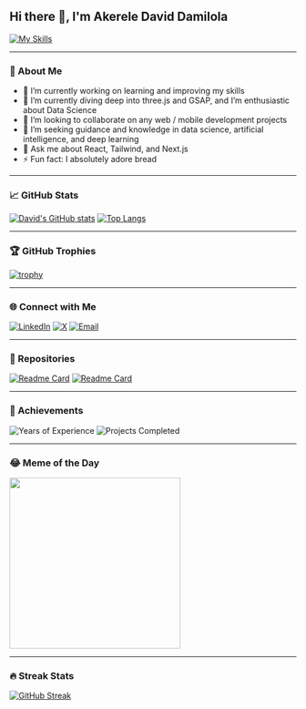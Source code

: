 ## Hi there 👋, I'm Akerele David Damilola

[![My Skills](https://skillicons.dev/icons?i=js,html,css,arduino,bootstrap,git,github,js,nextjs,py,r,react,threejs,ts,vercel,vue,yarn&theme=dark)](https://skillicons.dev)

---

### 🚀 About Me
- 🔭 I’m currently working on learning and improving my skills
- 🌱 I’m currently diving deep into three.js and GSAP, and I’m enthusiastic about Data Science
- 👯 I’m looking to collaborate on any web / mobile development projects
- 🤔 I’m seeking guidance and knowledge in data science, artificial intelligence, and deep learning
- 💬 Ask me about React, Tailwind, and Next.js
- ⚡ Fun fact: I absolutely adore bread

---

### 📈 GitHub Stats
[![David's GitHub stats](https://github-readme-stats.vercel.app/api?username=davidakerele&show_icons=true&theme=chartreuse-dark&hide_rank=true&count_private=true)](https://github.com/davidakerele/github-readme-stats)
[![Top Langs](https://github-readme-stats.vercel.app/api/top-langs/?username=davidakerele&layout=compact&langs_count=20&theme=chartreuse-dark)](https://github.com/davidakerele/github-readme-stats)

---

### 🏆 GitHub Trophies
[![trophy](https://github-profile-trophy.vercel.app/?username=davidakerele&theme=onedark)](https://github.com/ryo-ma/github-profile-trophy)

---

### 🌐 Connect with Me
[![LinkedIn](https://img.shields.io/badge/LinkedIn-0077B5?style=for-the-badge&logo=linkedin&logoColor=white)](https://www.linkedin.com/in/david-akerele-38837623a/)
[![X](https://img.shields.io/badge/X-1DA1F2?style=for-the-badge&logo=x&logoColor=white)](https://x.com/DdAkelz)
[![Email](https://img.shields.io/badge/Email-D14836?style=for-the-badge&logo=gmail&logoColor=white)](mailto:akereledavidd@gmail.com)

---

### 🌟 Repositories
[![Readme Card](https://github-readme-stats.vercel.app/api/pin/?username=davidakerele&repo=iphone&theme=chartreuse-dark)](https://github.com/davidakerele/iphone)
[![Readme Card](https://github-readme-stats.vercel.app/api/pin/?username=davidakerele&repo=brainwave&theme=chartreuse-dark)](https://github.com/davidakerele/brainwave)

---

### 🏅 Achievements
![Years of Experience](https://img.shields.io/badge/Years%20of%20Experience-5-brightgreen)
![Projects Completed](https://img.shields.io/badge/Projects%20Completed-50+-blue)

---

### 😂 Meme of the Day
<img src="https://api.memegen.link/images/doge/hello_world/my_name_is_doge.png" width="300">

---

### 🔥 Streak Stats
[![GitHub Streak](https://github-readme-streak-stats.herokuapp.com/?user=davidakerele&theme=chartreuse-dark)](https://git.io/streak-stats)




